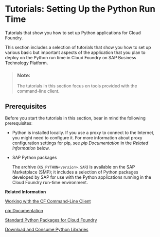 <!-- loio7c9e4a6347e94a7c95864bf2b5891e96 -->

# Tutorials: Setting Up the Python Run Time

Tutorials that show you how to set up Python applications for Cloud Foundry.

This section includes a selection of tutorials that show you how to set up various basic but important aspects of the application that you plan to deploy on the Python run time in Cloud Foundry on SAP Business Technology Platform.

> ### Note:  
> The tutorials in this section focus on tools provided with the command-line client.



<a name="loio7c9e4a6347e94a7c95864bf2b5891e96__section_erp_cs3_1db"/>

## Prerequisites

Before you start the tutorials in this section, bear in mind the following prerequisites:

-   Python is installed locally. If you use a proxy to connect to the Internet, you might need to configure it. For more information about proxy configuration settings for pip, see *pip Documentation* in the *Related Information* below.

-   SAP Python packages

    The archive \(<code>XS_PYTHON<i class="varname">&lt;version&gt;</i>.SAR</code>\) is available on the SAP Marketplace \(SMP\); it includes a selection of Python packages developed by SAP for use with the Python applications running in the Cloud Foundry run-time environment.


**Related Information**  


[Working with the CF Command-Line Client](../20-HANA-Cloud-DB-Dev-Get-Started/working-with-the-cf-command-line-client-1307bc5.md "The CF command-line tools enable access to (and control of) the Cloud Foundry run-time environment on SAP Business Technology Platform.")

[pip Documentation](https://pip.pypa.io/en/stable/quickstart/)

[Standard Python Packages for Cloud Foundry](standard-python-packages-for-cloud-foundry-8732609.md "A list of Python packages developed by SAP, which are available for download and use.")

[Download and Consume Python Libraries](download-and-consume-python-libraries-842824f.md "A selection of SAP-specific and ready-to-use Python client libraries is available for download from the SAP Service Marketplace.")


